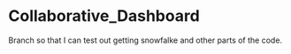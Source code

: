# Collaborative_Dashboard
Branch so that I can test out getting snowfalke and other parts of the code.
